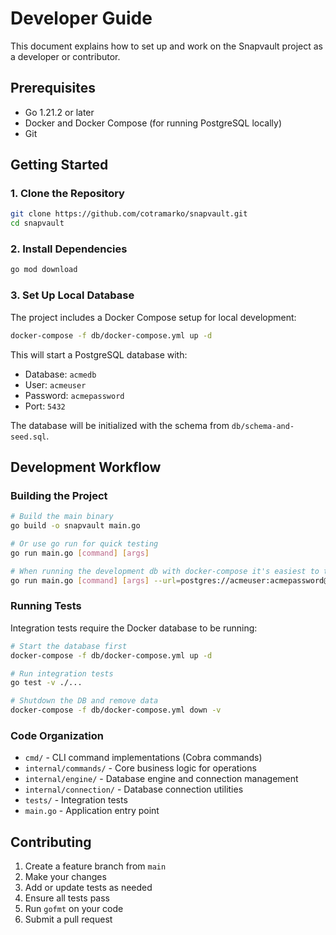 # Developer Guide

This document explains how to set up and work on the Snapvault project as a developer or contributor.

## Prerequisites

- Go 1.21.2 or later
- Docker and Docker Compose (for running PostgreSQL locally)
- Git

## Getting Started

### 1. Clone the Repository

```bash
git clone https://github.com/cotramarko/snapvault.git
cd snapvault
```

### 2. Install Dependencies

```bash
go mod download
```

### 3. Set Up Local Database

The project includes a Docker Compose setup for local development:

```bash
docker-compose -f db/docker-compose.yml up -d
```

This will start a PostgreSQL database with:
- Database: `acmedb`
- User: `acmeuser`
- Password: `acmepassword`
- Port: `5432`

The database will be initialized with the schema from `db/schema-and-seed.sql`.

## Development Workflow

### Building the Project

```bash
# Build the main binary
go build -o snapvault main.go

# Or use go run for quick testing
go run main.go [command] [args]

# When running the development db with docker-compose it's easiest to test commands with
go run main.go [command] [args] --url=postgres://acmeuser:acmepassword@localhost:5432/acmedb
```

### Running Tests

Integration tests require the Docker database to be running:

```bash
# Start the database first
docker-compose -f db/docker-compose.yml up -d

# Run integration tests
go test -v ./...

# Shutdown the DB and remove data
docker-compose -f db/docker-compose.yml down -v
```

### Code Organization

- `cmd/` - CLI command implementations (Cobra commands)
- `internal/commands/` - Core business logic for operations
- `internal/engine/` - Database engine and connection management
- `internal/connection/` - Database connection utilities
- `tests/` - Integration tests
- `main.go` - Application entry point

## Contributing

1. Create a feature branch from `main`
2. Make your changes
3. Add or update tests as needed
4. Ensure all tests pass
5. Run `gofmt` on your code
6. Submit a pull request